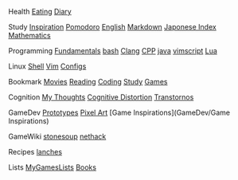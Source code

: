Health
    [Eating](Health/eating)
    [Diary](diary/index)

Study
    [Inspiration](Inspiration/index)
    [Pomodoro](Pomodoro/index)
    [English](English/index)
    [Markdown](Markdown/index)
    [Japonese Index](Japonese/Index)
    [Mathematics](Mathematics)


Programming
	[Fundamentals](Fundamentals/Index)
    [bash](bash/index)
    [Clang](Clang/index)
    [CPP](CPP/index)
    [java](java/index)
    [vimscript](vimscript/index)
    [Lua](Lua/index)

Linux
    [Shell](Shell/index)
    [Vim](Vim/index)
    [Configs](Configs/index)

Bookmark
    [Movies](Bookmark/Movies)
    [Reading](Bookmark/Reading)
    [Coding](Bookmark/Coding)
    [Study](Bookmark/Study)
    [Games](Bookmark/Games)

Cognition
    [My Thoughts](Cognition/MyThoughts)
    [Cognitive Distortion](Cognition/Index)
    [Transtornos](Transtornos/Index)

GameDev
    [Prototypes](GameDev/Prototypes)
    [Pixel Art](GameDev/PixelArt)
    [Game Inspirations](GameDev/Game Inspirations)

GameWiki
    [stonesoup](stonesoup/commands)
    [nethack](nethack/index)

Recipes
    [lanches](Recipes/index)

Lists
    [MyGamesLists](lists/MyGamesLists)
    [Books](lists/Books)
